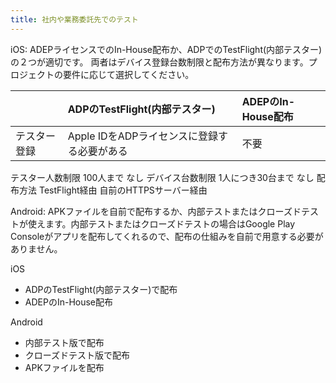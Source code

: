 ```yaml
---
title: 社内や業務委託先でのテスト
---
```


iOS: ADEPライセンスでのIn-House配布か、ADPでのTestFlight(内部テスター)の２つが適切です。 両者はデバイス登録台数制限と配布方法が異なります。プロジェクトの要件に応じて選択してください。

|  |ADPのTestFlight(内部テスター)|ADEPのIn-House配布|
|:-|:---------------------------|:----------------|
|テスター登録|Apple IDをADPライセンスに登録する必要がある|不要|
テスター人数制限	100人まで	なし
デバイス台数制限	1人につき30台まで	なし
配布方法	TestFlight経由	自前のHTTPSサーバー経由

Android: APKファイルを自前で配布するか、内部テストまたはクローズドテストが使えます。内部テストまたはクローズドテストの場合はGoogle Play Consoleがアプリを配布してくれるので、配布の仕組みを自前で用意する必要がありません。

iOS
 - ADPのTestFlight(内部テスター)で配布
 - ADEPのIn-House配布

Android
 - 内部テスト版で配布
 - クローズドテスト版で配布
 - APKファイルを配布